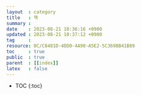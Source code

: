 ```yaml
---
layout  : category
title   : 책
summary : 
date    : 2023-08-21 10:36:16 +0900
updated : 2023-08-21 10:37:12 +0900
tag     : 
resource: 0C/C8481D-4DD0-4A90-A5E2-5C3698B41B89
toc     : true
public  : true
parent  : [[index]]
latex   : false
---
```

* TOC
{:toc}

# 
